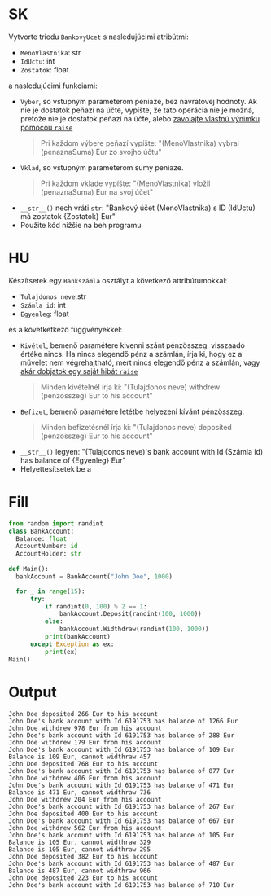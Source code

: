 # SK
Vytvorte triedu `BankovyUcet` s nasledujúcimi atribútmi:
- `MenoVlastnika`: str
- `IdUctu`: int
- `Zostatok`: float

a nasledujúcimi funkciami:
- `Vyber`, so vstupným parameterom peniaze, bez návratovej hodnoty. Ak nie je dostatok peňazí na účte, vypíšte, že táto operácia nie je možná, pretože nie je dostatok peňazí na účte, alebo [zavolajte vlastnú výnimku pomocou `raise`](https://github.com/SpsKnSK/api/blob/main/Lessons_sk/08_try_format_ternary_sk.md#try-except-finally)
  > Pri každom výbere peňazí vypíšte: "(MenoVlastnika) vybral (penaznaSuma) Eur zo svojho účtu"
- `Vklad`, so vstupným parameterom sumy peniaze.
  > Pri každom vklade vypíšte: "(MenoVlastnika) vložil (penaznaSuma) Eur na svoj účet"
- `__str__()` nech vráti `str`: "Bankový účet (MenoVlastnika) s ID (IdUctu) má zostatok {Zostatok} Eur"
- Použite kód nižšie na beh programu

# HU
Készítsetek egy `Bankszámla` osztályt a következő attribútumokkal:
- `Tulajdonos neve`:str
- `Számla id`: int
- `Egyenleg`: float

és a követketkező függvényekkel:
- `Kivétel`, bemenő paramétere kivenni szánt pénzösszeg, visszaadó értéke nincs. Ha nincs elegendő pénz a számlán, írja ki, hogy ez a művelet nem végrehajtható, mert nincs elegendő pénz a számlán, vagy [akár dobjatok egy saját hibát `raise`](https://github.com/SpsKnSK/api/blob/main/Lessons_hu/08_try_format_ternary_hu.md#try-except-finally)
  > Minden kivételnél írja ki: "(Tulajdonos neve) withdrew (penzosszeg) Eur to his account"
- `Befizet`, bemenő paramétere letétbe helyezeni kívánt pénzösszeg.
  >Minden befizetésnél írja ki: "(Tulajdonos neve) deposited (penzosszeg) Eur to his account"
- `__str__()` legyen: "(Tulajdonos neve)'s bank account with Id (Számla id) has balance of {Egyenleg} Eur"
- Helyettesítsetek be a 
# Fill

```py
from random import randint
class BankAccount:
  Balance: float
  AccountNumber: id
  AccountHolder: str
	
def Main():
  bankAccount = BankAccount("John Doe", 1000)

  for _ in range(15):
      try:
          if randint(0, 100) % 2 == 1:
              bankAccount.Deposit(randint(100, 1000))
          else:
              bankAccount.Widthdraw(randint(100, 1000))
          print(bankAccount)
      except Exception as ex:
          print(ex)
Main()

```

# Output

```
John Doe deposited 266 Eur to his account
John Doe's bank account with Id 6191753 has balance of 1266 Eur
John Doe withdrew 978 Eur from his account
John Doe's bank account with Id 6191753 has balance of 288 Eur
John Doe withdrew 179 Eur from his account
John Doe's bank account with Id 6191753 has balance of 109 Eur
Balance is 109 Eur, cannot widthraw 457
John Doe deposited 768 Eur to his account
John Doe's bank account with Id 6191753 has balance of 877 Eur
John Doe withdrew 406 Eur from his account
John Doe's bank account with Id 6191753 has balance of 471 Eur
Balance is 471 Eur, cannot widthraw 736
John Doe withdrew 204 Eur from his account
John Doe's bank account with Id 6191753 has balance of 267 Eur
John Doe deposited 400 Eur to his account
John Doe's bank account with Id 6191753 has balance of 667 Eur
John Doe withdrew 562 Eur from his account
John Doe's bank account with Id 6191753 has balance of 105 Eur
Balance is 105 Eur, cannot widthraw 329
Balance is 105 Eur, cannot widthraw 295
John Doe deposited 382 Eur to his account
John Doe's bank account with Id 6191753 has balance of 487 Eur
Balance is 487 Eur, cannot widthraw 966
John Doe deposited 223 Eur to his account
John Doe's bank account with Id 6191753 has balance of 710 Eur
```
